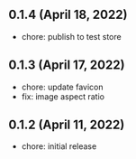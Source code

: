 ## 0.1.4 (April 18, 2022)

- chore: publish to test store


## 0.1.3 (April 17, 2022)

- chore: update favicon
- fix: image aspect ratio

## 0.1.2 (April 11, 2022)

- chore: initial release
